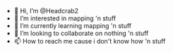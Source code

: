 - 👋 Hi, I’m @Headcrab2
- 👀 I’m interested in mapping 'n stuff
- 🌱 I’m currently learning mapping 'n stuff
- 💞️ I’m looking to collaborate on nothing 'n stuff
- 📫 How to reach me cause i don't know how 'n stuff

<!---
Headcrab2/Headcrab2 is a ✨ special ✨ repository because its `README.md` (this file) appears on your GitHub profile.
You can click the Preview link to take a look at your changes.
--->
